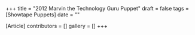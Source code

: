 +++
title = "2012 Marvin the Technology Guru Puppet"
draft = false
tags = [Showtape Puppets]
date = ""

[Article]
contributors = []
gallery = []
+++